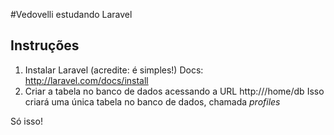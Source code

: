 #Vedovelli estudando Laravel

## Instruções

1. Instalar Laravel (acredite: é simples!)
	Docs: http://laravel.com/docs/install
2. Criar a tabela no banco de dados acessando a URL http://<seu host local>/home/db
	Isso criará uma única tabela no banco de dados, chamada *profiles*

Só isso!